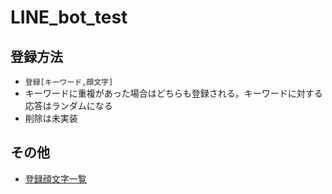 # LINE_bot_test
## 登録方法
- `登録[キーワード,顔文字]`
- キーワードに重複があった場合はどちらも登録される。キーワードに対する応答はランダムになる
- 削除は未実装
## その他
- [登録顔文字一覧](https://data.heroku.com/dataclips/spaggqyabuqjazqeiydygwzcnwls)
